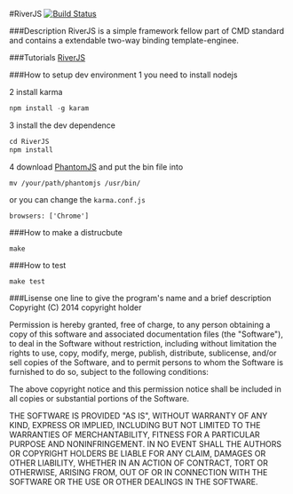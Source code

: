 #RiverJS
[![Build Status](https://travis-ci.org/zhang-ning/RiverJS.png?branch=master)](https://travis-ci.org/zhang-ning/RiverJS)

###Description
RiverJS is a simple framework fellow part of CMD standard and contains a extendable two-way binding template-enginee.

###Tutorials
[RiverJS](http://besideriver.com/RiverJS)


###How to setup dev environment
1 you need to install nodejs 

2 install karma 

```javascript
npm install -g karam
```

3 install the dev dependence

```javascript
cd RiverJS
npm install
```

4 download [PhantomJS](http://phantomjs.org) and put the bin file into 

```
mv /your/path/phantomjs /usr/bin/
```

or you can change the `karma.conf.js` 

```
browsers: ['Chrome']
```



###How to make a distrucbute

```
make
```


###How to test
```
make test
```

###Lisense
 one line to give the program's name and a brief description
 Copyright (C) 2014 copyright holder

 Permission is hereby granted, free of charge, to any person obtaining
 a copy of this software and associated documentation files (the "Software"),
 to deal in the Software without restriction, including without limitation
 the rights to use, copy, modify, merge, publish, distribute, sublicense,
 and/or sell copies of the Software, and to permit persons to whom the
 Software is furnished to do so, subject to the following conditions:

 The above copyright notice and this permission notice shall be included
 in all copies or substantial portions of the Software.

 THE SOFTWARE IS PROVIDED "AS IS", WITHOUT WARRANTY OF ANY KIND,
 EXPRESS OR IMPLIED, INCLUDING BUT NOT LIMITED TO THE WARRANTIES
 OF MERCHANTABILITY, FITNESS FOR A PARTICULAR PURPOSE AND NONINFRINGEMENT.
 IN NO EVENT SHALL THE AUTHORS OR COPYRIGHT HOLDERS BE LIABLE FOR ANY CLAIM,
 DAMAGES OR OTHER LIABILITY, WHETHER IN AN ACTION OF CONTRACT,
 TORT OR OTHERWISE, ARISING FROM, OUT OF OR IN CONNECTION WITH THE SOFTWARE
 OR THE USE OR OTHER DEALINGS IN THE SOFTWARE.


